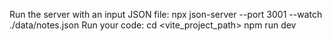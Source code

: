 Run the server with an input JSON file:
npx json-server --port 3001 --watch ./data/notes.json
Run your code:
cd <vite_project_path>
npm run dev
